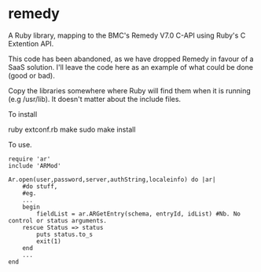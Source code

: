 remedy
======

A Ruby library, mapping to the BMC's Remedy V7.0 C-API using Ruby's C Extention API.

This code has been abandoned, as we have dropped Remedy in favour of a SaaS solution.
I'll leave the code here as an example of what could be done (good or bad).

Copy the libraries somewhere where Ruby will find them when it is running (e.g /usr/lib).
It doesn't matter about the include files.

To install

ruby extconf.rb
make
sudo make install


To use.

	require 'ar'
	include 'ARMod'
	
	Ar.open(user,password,server,authString,localeinfo) do |ar|
		#do stuff, 
		#eg. 
		...
		begin
			fieldList = ar.ARGetEntry(schema, entryId, idList) #Nb. No control or status arguments.
		rescue Status => status
			puts status.to_s
			exit(1)
		end
		...
	end
		






